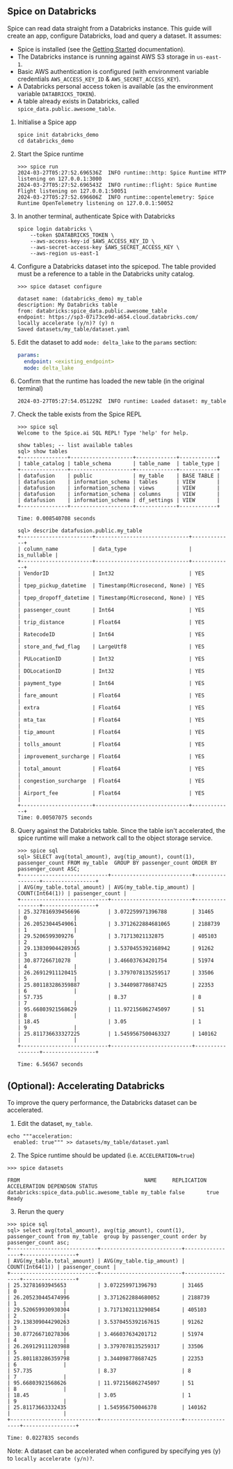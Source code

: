## Spice on Databricks

Spice can read data straight from a Databricks instance. This guide will create an app, configure Databricks, load and query a dataset. It assumes:
- Spice is installed (see the [Getting Started](https://docs.spiceai.org/getting-started) documentation).
- The Databricks instance is running against AWS S3 storage in `us-east-1`.
- Basic AWS authentication is configured (with environment variable credentials `AWS_ACCESS_KEY_ID` & `AWS_SECRET_ACCESS_KEY`).
- A Databricks personal access token is available (as the environment variable `DATABRICKS_TOKEN`).
- A table already exists in Databricks, called `spice_data.public.awesome_table`.

1. Initialise a Spice app
    ```shell
    spice init databricks_demo
    cd databricks_demo
    ```

1. Start the Spice runtime
    ```shell
    >>> spice run
    2024-03-27T05:27:52.696536Z  INFO runtime::http: Spice Runtime HTTP listening on 127.0.0.1:3000
    2024-03-27T05:27:52.696543Z  INFO runtime::flight: Spice Runtime Flight listening on 127.0.0.1:50051
    2024-03-27T05:27:52.696606Z  INFO runtime::opentelemetry: Spice Runtime OpenTelemetry listening on 127.0.0.1:50052
    ```

1. In another terminal, authenticate Spice with Databricks
    ```shell
    spice login databricks \
        --token $DATABRICKS_TOKEN \
        --aws-access-key-id $AWS_ACCESS_KEY_ID \
        --aws-secret-access-key $AWS_SECRET_ACCESS_KEY \
        --aws-region us-east-1
    ``` 

1. Configure a Databricks dataset into the spicepod. The table provided must be a reference to a table in the Databricks unity catalog. 
    ```shell
    >>> spice dataset configure

    dataset name: (databricks_demo) my_table
    description: My Databricks table
    from: databricks:spice_data.public.awesome_table
    endpoint: https://sp3-07i73ce9d-a654.cloud.databricks.com/
    locally accelerate (y/n)? (y) n
    Saved datasets/my_table/dataset.yaml
    ```

1. Edit the dataset to add `mode: delta_lake` to the `params` section:

    ```yaml
    params:
      endpoint: <existing_endpoint>
      mode: delta_lake
    ```

1. Confirm that the runtime has loaded the new table (in the original terminal)
    ```shell
    2024-03-27T05:27:54.051229Z  INFO runtime: Loaded dataset: my_table
    ```

1. Check the table exists from the Spice REPL
    ```shell
    >>> spice sql 
    Welcome to the Spice.ai SQL REPL! Type 'help' for help.

    show tables; -- list available tables
    sql> show tables
    +---------------+--------------------+-------------+------------+
    | table_catalog | table_schema       | table_name  | table_type |
    +---------------+--------------------+-------------+------------+
    | datafusion    | public             | my_table    | BASE TABLE |
    | datafusion    | information_schema | tables      | VIEW       |
    | datafusion    | information_schema | views       | VIEW       |
    | datafusion    | information_schema | columns     | VIEW       |
    | datafusion    | information_schema | df_settings | VIEW       |
    +---------------+--------------------+-------------+------------+

    Time: 0.008540708 seconds
    ```


    ```shell 
    sql> describe datafusion.public.my_table
    +-----------------------+------------------------------+-------------+
    | column_name           | data_type                    | is_nullable |
    +-----------------------+------------------------------+-------------+
    | VendorID              | Int32                        | YES         |
    | tpep_pickup_datetime  | Timestamp(Microsecond, None) | YES         |
    | tpep_dropoff_datetime | Timestamp(Microsecond, None) | YES         |
    | passenger_count       | Int64                        | YES         |
    | trip_distance         | Float64                      | YES         |
    | RatecodeID            | Int64                        | YES         |
    | store_and_fwd_flag    | LargeUtf8                    | YES         |
    | PULocationID          | Int32                        | YES         |
    | DOLocationID          | Int32                        | YES         |
    | payment_type          | Int64                        | YES         |
    | fare_amount           | Float64                      | YES         |
    | extra                 | Float64                      | YES         |
    | mta_tax               | Float64                      | YES         |
    | tip_amount            | Float64                      | YES         |
    | tolls_amount          | Float64                      | YES         |
    | improvement_surcharge | Float64                      | YES         |
    | total_amount          | Float64                      | YES         |
    | congestion_surcharge  | Float64                      | YES         |
    | Airport_fee           | Float64                      | YES         |
    +-----------------------+------------------------------+-------------+
    Time: 0.00507075 seconds
    ```

1. Query against the Databricks table. Since the table isn't accelerated, the spice runtime will make a network call to the object storage service.
    ```shell
    >>> spice sql
    sql> SELECT avg(total_amount), avg(tip_amount), count(1), passenger_count FROM my_table  GROUP BY passenger_count ORDER BY passenger_count ASC;
    +----------------------------+--------------------------+-----------------+-----------------+
    | AVG(my_table.total_amount) | AVG(my_table.tip_amount) | COUNT(Int64(1)) | passenger_count |
    +----------------------------+--------------------------+-----------------+-----------------+
    | 25.327816939456696         | 3.072259971396788        | 31465           | 0               |
    | 26.20523044549061          | 3.3712622884681065       | 2188739         | 1               |
    | 29.5206599309276           | 3.71713021132875         | 405103          | 2               |
    | 29.138309044289365         | 3.5370455392168942       | 91262           | 3               |
    | 30.877266710278            | 3.466037634201754        | 51974           | 4               |
    | 26.26912911120415          | 3.3797078135259517       | 33506           | 5               |
    | 25.801183286359887         | 3.344098778687425        | 22353           | 6               |
    | 57.735                     | 8.37                     | 8               | 7               |
    | 95.66803921568629          | 11.972156862745097       | 51              | 8               |
    | 18.45                      | 3.05                     | 1               | 9               |
    | 25.811736633327225         | 1.5459567500463327       | 140162          |                 |
    +----------------------------+--------------------------+-----------------+-----------------+

    Time: 6.56567 seconds
    ```

## (Optional): Accelerating Databricks
To improve the query performance, the Databricks dataset can be accelerated. 
1. Edit the dataset, `my_table`.
```shell
echo """acceleration:
  enabled: true""" >> datasets/my_table/dataset.yaml
```
2. The Spice runtime should be updated (i.e. `ACCELERATION=true`)
```shell
>>> spice datasets

FROM                                        NAME     REPLICATION ACCELERATION DEPENDSON STATUS
databricks:spice_data.public.awesome_table my_table false       true                   Ready
```
3. Rerun the query
```shell
>>> spice sql 
sql> select avg(total_amount), avg(tip_amount), count(1), passenger_count from my_table  group by passenger_count order by passenger_count asc;
+----------------------------+--------------------------+-----------------+-----------------+
| AVG(my_table.total_amount) | AVG(my_table.tip_amount) | COUNT(Int64(1)) | passenger_count |
+----------------------------+--------------------------+-----------------+-----------------+
| 25.32781693945653          | 3.072259971396793        | 31465           | 0               |
| 26.205230445474996         | 3.3712622884680052       | 2188739         | 1               |
| 29.520659930930304         | 3.7171302113290854       | 405103          | 2               |
| 29.138309044290263         | 3.5370455392167615       | 91262           | 3               |
| 30.877266710278306         | 3.466037634201712        | 51974           | 4               |
| 26.269129111203988         | 3.3797078135259317       | 33506           | 5               |
| 25.801183286359798         | 3.344098778687425        | 22353           | 6               |
| 57.735                     | 8.37                     | 8               | 7               |
| 95.66803921568626          | 11.972156862745097       | 51              | 8               |
| 18.45                      | 3.05                     | 1               | 9               |
| 25.81173663332435          | 1.545956750046378        | 140162          |                 |
+----------------------------+--------------------------+-----------------+-----------------+

Time: 0.0227835 seconds
```

Note: A dataset can be accelerated when configured by specifying yes (y) to `locally accelerate (y/n)?`.